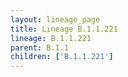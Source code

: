 ```yaml
---
layout: lineage_page
title: Lineage B.1.1.221
lineage: B.1.1.221
parent: B.1.1
children: ['B.1.1.221']
---
```

